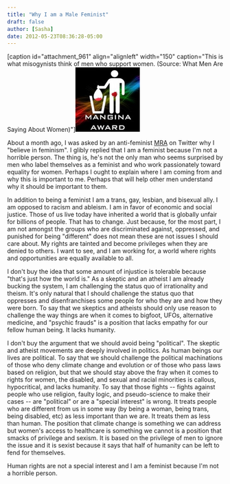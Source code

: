 ```yaml
---
title: "Why I am a Male Feminist"
draft: false
author: [Sasha]
date: 2012-05-23T08:36:28-05:00
---
```


[caption id="attachment_961" align="alignleft" width="150" caption="This is what misogynists think of men who support women. (Source: What Men Are Saying About Women)"]![](/uploads/2012/05/mangina-award-2-150x150.jpg) 

About a month ago, I was asked by an anti-feminist [MRA](http://en.wikipedia.org/wiki/Men%27s_rights) on Twitter why I "believe in feminism".  I glibly replied that I am a feminist because I'm not a horrible person. The thing is, he's not the only man who seems surprised by men who label themselves as a feminist and who work passionately toward equality for women. Perhaps I ought to explain where I am coming from and why this is important to me. Perhaps that will help other men understand why it should be important to them.

In addition to being a feminist I am a trans, gay, lesbian, and bisexual ally. I am opposed to racism and ableism. I am in favor of economic and social justice. Those of us live today have inherited a world that is globally unfair for billions of people. That has to change. Just because, for the most part, I am not amongst the groups who are discriminated against, oppressed, and punished for being "different" does not mean these are not issues I should care about. My rights are tainted and become privileges when they are denied to others. I want to see, and I am working for, a world where rights and opportunities are equally available to all.

I don't buy the idea that some amount of injustice is tolerable because "that's just how the world is." As a skeptic and an atheist I am already bucking the system, I am challenging the status quo of irrationality and theism. It's only natural that I should challenge the status quo that oppresses and disenfranchises some people for who they are and how they were born. To say that we skeptics and atheists should only use reason to challenge the way things are when it comes to bigfoot, UFOs, alternative medicine, and "psychic frauds" is a position that lacks empathy for our fellow human being. It lacks humanity.

I don't buy the argument that we should avoid being "political". The skeptic and atheist movements are deeply involved in politics. As human beings our lives are political. To say that we should challenge the political machinations of those who deny climate change and evolution or of those who pass laws based on religion, but that we should stay above the fray when it comes to rights for women, the disabled, and sexual and racial minorities is callous, hypocritical, and lacks humanity. To say that those fights -- fights against people who use religion, faulty logic, and pseudo-science to make their cases -- are "political" or are a "special interest" is wrong. It treats people who are different from us in some way (by being a woman, being trans, being disabled, etc) as less important than we are. It treats them as less than human. The position that climate change is something we can address but women's access to healthcare is something we cannot is a position that smacks of privilege and sexism. It is based on the privilege of men to ignore the issue and it is sexist because it says that half of humanity can be left to fend for themselves.

Human rights are not a special interest and I am a feminist because I'm not a horrible person.
